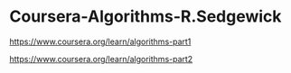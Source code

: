 # Coursera-Algorithms-R.Sedgewick
https://www.coursera.org/learn/algorithms-part1

https://www.coursera.org/learn/algorithms-part2
